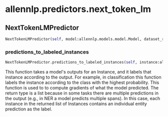 # allennlp.predictors.next_token_lm

## NextTokenLMPredictor
```python
NextTokenLMPredictor(self, model:allennlp.models.model.Model, dataset_reader:allennlp.data.dataset_readers.dataset_reader.DatasetReader) -> None
```

### predictions_to_labeled_instances
```python
NextTokenLMPredictor.predictions_to_labeled_instances(self, instance:allennlp.data.instance.Instance, outputs:Dict[str, numpy.ndarray])
```

This function takes a model's outputs for an Instance, and it labels that instance according
to the output. For example, in classification this function labels the instance according
to the class with the highest probability. This function is used to to compute gradients
of what the model predicted. The return type is a list because in some tasks there are
multiple predictions in the output (e.g., in NER a model predicts multiple spans). In this
case, each instance in the returned list of Instances contains an individual
entity prediction as the label.

